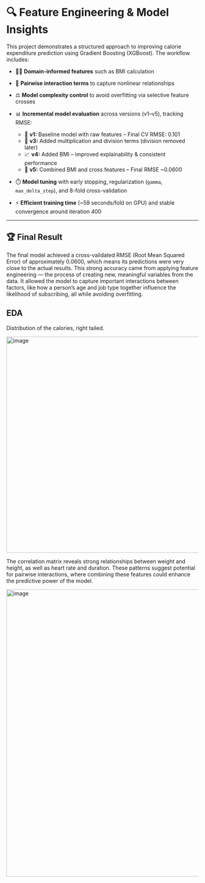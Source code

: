 # 🔍 Feature Engineering & Model Insights

This project demonstrates a structured approach to improving calorie expenditure prediction using Gradient Boosting (XGBoost). The workflow includes:

* 🏋️‍♂️ **Domain-informed features** such as BMI calculation

* 🔗 **Pairwise interaction terms** to capture nonlinear relationships

* ⚖️ **Model complexity control** to avoid overfitting via selective feature crosses

* 📊 **Incremental model evaluation** across versions (v1–v5), tracking RMSE:

  * 🚀 **v1:** Baseline model with raw features – Final CV RMSE: 0.101
  * 🔄 **v3:** Added multiplication and division terms (division removed later)
  * 📈 **v4:** Added BMI – improved explainability & consistent performance
  * 🎯 **v5:** Combined BMI and cross features – Final RMSE \~0.0600

* ⏱️ **Model tuning** with early stopping, regularization (`gamma`, `max_delta_step`), and 8-fold cross-validation

* ⚡ **Efficient training time** (\~59 seconds/fold on GPU) and stable convergence around iteration 400

---

## 🏆 Final Result

The final model achieved a cross-validated RMSE (Root Mean Squared Error) of approximately 0.0600, which means its predictions were very close to the actual results. This strong accuracy came from applying feature engineering — the process of creating new, meaningful variables from the data. It allowed the model to capture important interactions between factors, like how a person’s age and job type together influence the likelihood of subscribing, all while avoiding overfitting.

## EDA

Distribution of the calories, right tailed.

<img width="730" height="566" alt="image" src="https://github.com/user-attachments/assets/6041a760-abb7-4d4e-9eb1-da74fd479e9e" />

The correlation matrix reveals strong relationships between weight and height, as well as heart rate and duration. These patterns suggest potential for pairwise interactions, where combining these features could enhance the predictive power of the model.

<img width="842" height="752" alt="image" src="https://github.com/user-attachments/assets/0008acfb-e093-4a00-9f8f-dc89717e6b8e" />

